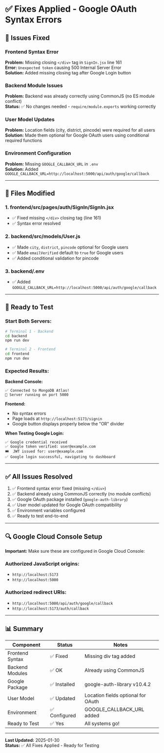 # ✅ Fixes Applied - Google OAuth Syntax Errors

## 🐛 Issues Fixed

### **Frontend Syntax Error**
**Problem:** Missing closing `</div>` tag in `SignIn.jsx` line 161  
**Error:** `Unexpected token` causing 500 Internal Server Error  
**Solution:** Added missing closing tag after Google Login button

### **Backend Module Issues**
**Problem:** Backend was already correctly using CommonJS (no ES module conflict)  
**Status:** ✅ No changes needed - `require/module.exports` working correctly

### **User Model Updates**
**Problem:** Location fields (city, district, pincode) were required for all users  
**Solution:** Made them optional for Google OAuth users using conditional required functions

### **Environment Configuration**
**Problem:** Missing `GOOGLE_CALLBACK_URL` in `.env`  
**Solution:** Added `GOOGLE_CALLBACK_URL=http://localhost:5000/api/auth/google/callback`

---

## 📝 Files Modified

### 1. **frontend/src/pages/auth/SignIn/SignIn.jsx**
- ✅ Fixed missing `</div>` closing tag (line 161)
- ✅ Syntax error resolved

### 2. **backend/src/models/User.js**
- ✅ Made `city`, `district`, `pincode` optional for Google users
- ✅ Made `emailVerified` default to `true` for Google users
- ✅ Added conditional validation for pincode

### 3. **backend/.env**
- ✅ Added `GOOGLE_CALLBACK_URL=http://localhost:5000/api/auth/google/callback`

---

## 🚀 Ready to Test

### Start Both Servers:

```bash
# Terminal 1 - Backend
cd backend
npm run dev

# Terminal 2 - Frontend  
cd frontend
npm run dev
```

### Expected Results:

**Backend Console:**
```
✅ Connected to MongoDB Atlas!
🚀 Server running on port 5000
```

**Frontend:**
- No syntax errors
- Page loads at `http://localhost:5173/signin`
- Google button displays properly below the "OR" divider

**When Testing Google Login:**
```
✅ Google credential received
✅ Google token verified: user@example.com
🎟️  JWT issued for: user@example.com
✅ Google login successful, navigating to dashboard
```

---

## ✅ All Issues Resolved

1. ✅ Frontend syntax error fixed (missing `</div>`)
2. ✅ Backend already using CommonJS correctly (no module conflicts)
3. ✅ Google OAuth package installed (`google-auth-library`)
4. ✅ User model updated for Google OAuth compatibility
5. ✅ Environment variables configured
6. ✅ Ready to test end-to-end

---

## 🔍 Google Cloud Console Setup

**Important:** Make sure these are configured in Google Cloud Console:

### Authorized JavaScript origins:
- `http://localhost:5173`
- `http://localhost:5000`

### Authorized redirect URIs:
- `http://localhost:5000/api/auth/google/callback`
- `http://localhost:5173/auth/callback`

---

## 📊 Summary

| Component | Status | Notes |
|-----------|--------|-------|
| Frontend Syntax | ✅ Fixed | Missing div tag added |
| Backend Modules | ✅ OK | Already using CommonJS |
| Google Package | ✅ Installed | google-auth-library v10.4.2 |
| User Model | ✅ Updated | Location fields optional for OAuth |
| Environment | ✅ Configured | GOOGLE_CALLBACK_URL added |
| Ready to Test | ✅ Yes | All systems go! |

---

**Last Updated:** 2025-01-30  
**Status:** ✅ All Fixes Applied - Ready for Testing
